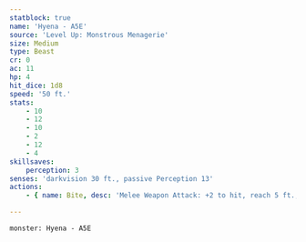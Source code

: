 ```yaml
---
statblock: true
name: 'Hyena - A5E'
source: 'Level Up: Monstrous Menagerie'
size: Medium
type: Beast
cr: 0
ac: 11
hp: 4
hit_dice: 1d8
speed: '50 ft.'
stats:
    - 10
    - 12
    - 10
    - 2
    - 12
    - 4
skillsaves:
    perception: 3
senses: 'darkvision 30 ft., passive Perception 13'
actions:
    - { name: Bite, desc: 'Melee Weapon Attack: +2 to hit, reach 5 ft., one target. Hit: 2 (1d4) piercing damage. If this damage reduces the target to 0 hit points, the hyena can use its bonus action to move half its Speed and make a second bite attack.' }

---
```

```statblock
monster: Hyena - A5E
```
